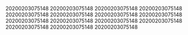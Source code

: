 20200203075148
20200203075148
20200203075148
20200203075148
20200203075148
20200203075148
20200203075148
20200203075148
20200203075148
20200203075148
20200203075148
20200203075148
20200203075148
20200203075148
20200203075148
